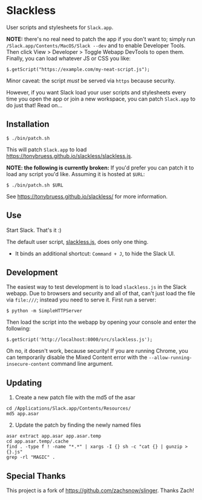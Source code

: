 Slackless
=========================

User scripts and stylesheets for `Slack.app`.

**NOTE:** there's no real need to patch the app if you don't want to; simply
run `/Slack.app/Contents/MacOS/Slack --dev` and to enable Developer Tools. Then
click View > Developer > Toggle Webapp DevTools to open them. Finally, you can
load whatever JS or CSS you like:

    $.getScript("https://example.com/my-neat-script.js");

Minor caveat: the script *must* be served via `https` because security.

However, if you want Slack load your user scripts and stylesheets every time you
open the app or join a new workspace, you can patch `Slack.app` to do just that!
Read on...

## Installation

    $ ./bin/patch.sh

This will patch `Slack.app` to load <https://tonybruess.github.io/slackless/slackless.js>.

**NOTE: the following is currently broken:** If you'd prefer you can patch it to
load any script you'd like. Assuming it is hosted at `$URL`:

    $ ./bin/patch.sh $URL

See <https://tonybruess.github.io/slackless/> for more information.

## Use

Start Slack. That's it :)

The default user script, [slackless.js](https://tonybruess.github.io/slackless/slackless.js),
does only one thing.

* It binds an additional shortcut: `Command + J`, to hide the Slack UI.

## Development

The easiest way to test development is to load `slackless.js` in the Slack
webapp. Due to browsers and security and all of that, can't just
load the file via `file:///`; instead you need to serve it. First run a server:

    $ python -m SimpleHTTPServer
    
Then load the script into the webapp by opening your console and enter the following:

    $.getScript('http://localhost:8000/src/slackless.js');

Oh no, it doesn't work, because security! If you are running Chrome, you
can temporarily disable the Mixed Content error with the `--allow-running-insecure-content`
command line argument.

## Updating

1. Create a new patch file with the md5 of the asar

```
cd /Applications/Slack.app/Contents/Resources/
md5 app.asar
```

2. Update the patch by finding the newly named files

```
asar extract app.asar app.asar.temp
cd app.asar.temp/.cache
find . -type f ! -name "*.*" | xargs -I {} sh -c "cat {} | gunzip > {}.js"
grep -rl "MAGIC" .
```

## Special Thanks

This project is a fork of https://github.com/zachsnow/slinger. Thanks Zach!
